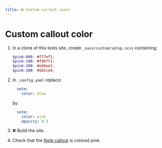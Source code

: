 ```yaml
---
title: ❌ Custom callout color
---
```


# Custom callout color

1.  In a clone of this tests site, create `_sass/custom/setup.scss` containing:

    ```scss
    $pink-000: #f77ef1;
    $pink-100: #f967f1;
    $pink-200: #e94ee1;
    $pink-300: #dd2cd4;
    ```

1.  In `_config.yaml` replace:

    ```yaml
      note:
        color: blue
    ```
    
    by:
    
    ```yaml
      note:
        color: pink
        opacity: 0.3
    ```
  
1.  ❌ Build the site.

1.  Check that the [Note callout] is colored pink.

[Note callout]: ../../components/callouts/#note
